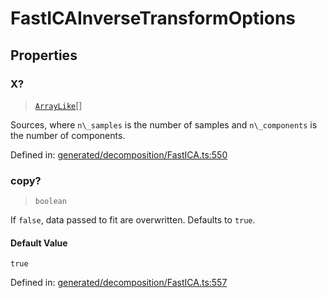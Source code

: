 # FastICAInverseTransformOptions

## Properties

### X?

> [`ArrayLike`](../types/ArrayLike.md)[]

Sources, where `n\_samples` is the number of samples and `n\_components` is the number of components.

Defined in:  [generated/decomposition/FastICA.ts:550](https://github.com/transitive-bullshit/scikit-learn-ts/blob/92ab806/packages/sklearn/src/generated/decomposition/FastICA.ts#L550)

### copy?

> `boolean`

If `false`, data passed to fit are overwritten. Defaults to `true`.

#### Default Value

`true`

Defined in:  [generated/decomposition/FastICA.ts:557](https://github.com/transitive-bullshit/scikit-learn-ts/blob/92ab806/packages/sklearn/src/generated/decomposition/FastICA.ts#L557)
